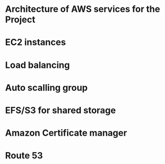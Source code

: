 # Architecture of AWS services for the Project 

# EC2 instances 
# Load balancing
# Auto scalling group 
# EFS/S3 for shared storage 
# Amazon Certificate manager
# Route 53 


